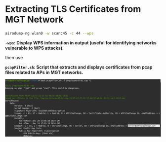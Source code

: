 # Extracting TLS Certificates from MGT Network

```bash
airodump-ng wlan0 -w scanc45 -c 44 --wps
```

**`-wps`: Display WPS information in output (useful for identifying networks vulnerable to WPS attacks).**

then use

**`pcapFilter.sh`: Script that extracts and displays certificates from pcap files related to APs in MGT networks.**

![image.png](<../../../.gitbook/assets/image (1) (1) (1) (1) (1) (1) (1) (1) (1).png>)
